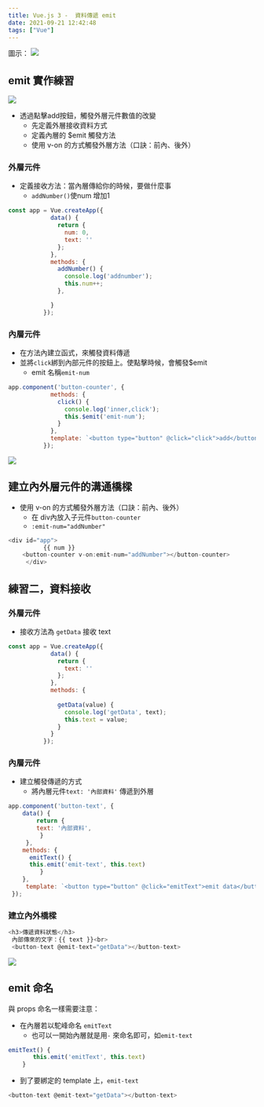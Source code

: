 ```yaml
---
title: Vue.js 3 -  資料傳遞 emit
date: 2021-09-21 12:42:48
tags: ["Vue"] 
---
```

圖示：
![](https://i.imgur.com/PxIIobu.png)


## emit 實作練習

![](https://i.imgur.com/7guYdVb.png)


* 透過點擊add按鈕，觸發外層元件數值的改變
    * 先定義外層接收資料方式
    * 定義內層的 $emit 觸發方法
    * 使用 v-on 的方式觸發外層方法（口訣：前內、後外）

### 外層元件
* 定義接收方法：當內層傳給你的時候，要做什麼事
    * `addNumber()`使num 增加1
```javascript
const app = Vue.createApp({
            data() {
              return {
                num: 0,
                text: ''
              };
            },
            methods: {
              addNumber() {
                console.log('addnumber');
                this.num++;
              },

            }
          });
```

### 內層元件

* 在方法內建立函式，來觸發資料傳遞
* 並將`click`綁到內部元件的按鈕上。使點擊時候，會觸發$emit
    * emit 名稱`emit-num`
```javascript
app.component('button-counter', {
            methods: {
              click() {
                console.log('inner,click');
                this.$emit('emit-num');
              }
            },
            template: `<button type="button" @click="click">add</button>`
          });
```

![](https://i.imgur.com/W1s9mhp.png)

## 建立內外層元件的溝通橋樑
* 使用 v-on 的方式觸發外層方法（口訣：前內、後外）
    * 在 div內放入子元件`button-counter`
    * `:emit-num="addNumber"`

```javascript
<div id="app">
          {{ num }}
    <button-counter v-on:emit-num="addNumber"></button-counter>
     </div>
```

## 練習二，資料接收

### 外層元件
* 接收方法為 `getData` 接收 text
```javascript
const app = Vue.createApp({
            data() {
              return {
                text: ''
              };
            },
            methods: {
           
              getData(value) {
                console.log('getData', text);
                this.text = value;
              }
            }
          });
```

### 內層元件
* 建立觸發傳遞的方式
    * 將內層元件`text: '內部資料'` 傳遞到外層
```javascript
app.component('button-text', {
    data() {
        return {
        text: '內部資料',
         }
     },
    methods: {
      emitText() {
      this.emit('emit-text', this.text)
         }
    },
     template: `<button type="button" @click="emitText">emit data</button>`
 });
```
### 建立內外橋樑
```javascript
<h3>傳遞資料狀態</h3>
 內部傳來的文字：{{ text }}<br>
 <button-text @emit-text="getData"></button-text>
```
![](https://i.imgur.com/avhMirS.png)

## emit 命名
與 props 命名一樣需要注意：
* 在內層若以駝峰命名 `emitText`
    * 也可以一開始內層就是用`-` 來命名即可，如`emit-text`
```javascript
emitText() {
       this.emit('emitText', this.text)
    }
```
* 到了要綁定的 template 上，`emit-text`
```javascript
<button-text @emit-text="getData"></button-text>
```
